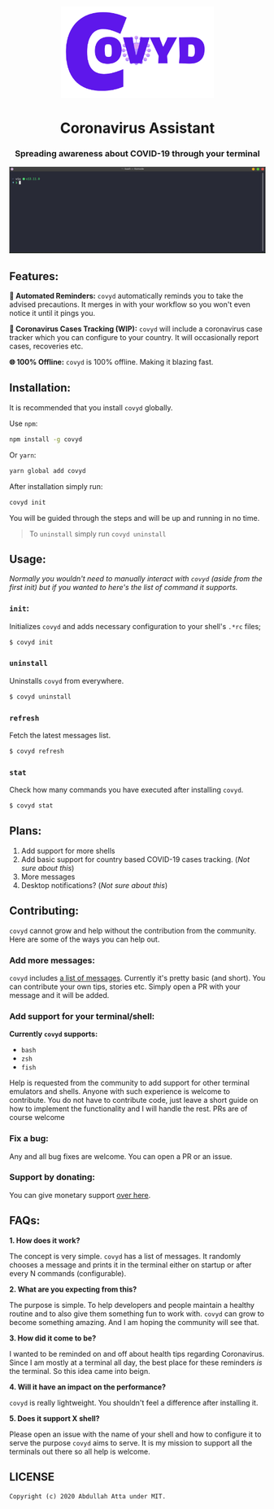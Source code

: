 <p align="center">
    <img src="https://raw.githubusercontent.com/thecodrr/covyd/master/assets/logo.png" width="300">
</p>

<h1 align="center">Coronavirus Assistant</h1>
<h3 align="center">Spreading awareness about COVID-19 through your terminal</h3>

<p align="center">
    <img src="https://raw.githubusercontent.com/thecodrr/covyd/master/assets/covyd.gif">
</p>

## Features:

**🕺 Automated Reminders:** `covyd` automatically reminds you to take the advised precautions. It merges in with your workflow so you won't even notice it until it pings you.

**🕺 Coronavirus Cases Tracking (WIP):** `covyd` will include a coronavirus case tracker which you can configure to your country. It will occasionally report cases, recoveries etc.

**🌐 100% Offline:** `covyd` is 100% offline. Making it blazing fast.

## Installation:

It is recommended that you install `covyd` globally.

Use `npm`:

```sh
npm install -g covyd
```

Or `yarn`:

```sh
yarn global add covyd
```

After installation simply run:

```sh
covyd init
```

You will be guided through the steps and will be up and running in no time.

> To `uninstall` simply run `covyd uninstall`

## Usage:

_Normally you wouldn't need to manually interact with `covyd` (aside from the first init) but if you wanted to here's the list of command it supports._

### `init`:

Initializes `covyd` and adds necessary configuration to your shell's `.*rc` files;

```sh
$ covyd init
```

### `uninstall`

Uninstalls `covyd` from everywhere.

```sh
$ covyd uninstall
```

### `refresh`

Fetch the latest messages list.

```sh
$ covyd refresh
```

### `stat`

Check how many commands you have executed after installing `covyd`.

```sh
$ covyd stat
```

## Plans:

1. Add support for more shells
2. Add basic support for country based COVID-19 cases tracking. (_Not sure about this_)
3. More messages
4. Desktop notifications? (_Not sure about this_)

## Contributing:

`covyd` cannot grow and help without the contribution from the community. Here are some of the ways you can help out.

### Add more messages:

`covyd` includes [a list of messages](https://github.com/thecodrr/covyd/blob/master/data/messages.txt). Currently it's pretty basic (and short). You can contribute your own tips, stories etc. Simply open a PR with your message and it will be added.

### Add support for your terminal/shell:

**Currently `covyd` supports:**

- `bash`
- `zsh`
- `fish`

Help is requested from the community to add support for other terminal emulators and shells. Anyone with such experience is welcome to contribute. You do not have to contribute code, just leave a short guide on how to implement the functionality and I will handle the rest. PRs are of course welcome

### Fix a bug:

Any and all bug fixes are welcome. You can open a PR or an issue.

### Support by donating:

You can give monetary support [over here](https://ko-fi.com/thecodrr).

## FAQs:

**1. How does it work?**

The concept is very simple. `covyd` has a list of messages. It randomly chooses a message and prints it in the terminal either on startup or after every N commands (configurable).

**2. What are you expecting from this?**

The purpose is simple. To help developers and people maintain a healthy routine and to also give them something fun to work with. `covyd` can grow to become something amazing. And I am hoping the community will see that.

**3. How did it come to be?**

I wanted to be reminded on and off about health tips regarding Coronavirus. Since I am mostly at a terminal all day, the best place for these reminders _is_ the terminal. So this idea came into beign.

**4. Will it have an impact on the performance?**

`covyd` is really lightweight. You shouldn't feel a difference after installing it.

**5. Does it support X shell?**

Please open an issue with the name of your shell and how to configure it to serve the purpose `covyd` aims to serve. It is my mission to support all the terminals out there so all help is welcome.

## LICENSE

```
Copyright (c) 2020 Abdullah Atta under MIT.
```
